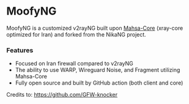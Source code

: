 # MoofyNG
MoofyNG is a customized v2rayNG built upon [Mahsa-Core](https://github.com/GFW-knocker/Xray-core) (xray-core optimized for Iran) and forked from the NikaNG project.

### Features
- Focused on Iran firewall compared to v2rayNG
- The ability to use WARP, Wireguard Noise, and Fragment utilizing Mahsa-Core
- Fully open source and built by GitHub action (both client and core)

Credits to: https://github.com/GFW-knocker
